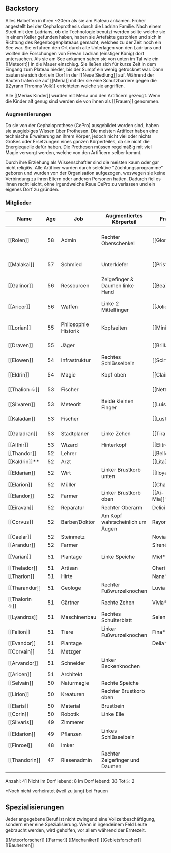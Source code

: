 
## Backstory
Alles Halbelfen in ihren ~20ern als sie am Plateau ankamen.
Früher angestellt bei der Cephaloprothesis durch die Ladrian Familie.
Nach einem Streit mit den Ladrians, ob die Technologie benutzt werden sollte welche sie in einem Keller gefunden haben, haben sie Artefakte gestohlen und sich in Richtung des Regenbogenplateaus gemacht, welches zu der Zeit noch ein See war. Sie erfuhren den Ort durch alte Unterlagen von den Ladrians und wollten die Forschungen von Erevan Ladrian (einstiger König) dort untersuchen. Als sie am See ankamen sahen sie von unten im Tal wie ein [[Meteorit]] in die Mauer einschlug.
Sie ließen sich für kurze Zeit in dem Eingang zum Plateau nieder, bis der Sumpf ein wenig getrocknet war. Dann bauten sie sich dort ein Dorf in der [[Neue Siedlung]] auf.
Während der Bauten trafen sie auf [[Meria]] mit der sie eine Schutzbarriere gegen die [[Zyrann Thronns Volk]] errichteten welche sie angriffen.

Alle [[Merias Kinder]] wurden mit Meria und den Artificern gezeugt. Wenn die Kinder alt genug sind werden sie von ihnen als [[Frauen]] genommen.

### Augmentierungen
Da sie von der Cephaloprothese (CePro) ausgebildet worden sind, haben sie ausgiebiges Wissen über Prothesen. Die meisten Artificer haben eine technische Erweiterung an ihrem Körper, jedoch nicht viel oder nichts Großes oder Ersetzungen eines ganzen Körperteiles, da sie nicht die Energiequelle dafür haben. Die Prothesen müssen regelmäßig mit viel Magie versorgt werden, welche von den Artificern selber kommt.

Durch ihre Erziehung als Wissenschaftler sind die meisten kaum oder gar nicht religiös.
Alle Artificer wurden durch selektive "Züchtungsprogramme" geboren und wurden von der Organisation aufgezogen, weswegen sie keine Verbindung zu ihren Eltern oder anderen Personen hatten. Dadurch fiel es ihnen recht leicht, ohne irgendwelche Reue CePro zu verlassen und ein eigenes Dorf zu gründen.

### Mitglieder

| Name           | Age | Job                  | Augmentiertes Körperteil        | Frau          | Kinder                                   | Wohnort       |
| -------------- | :-: | -------------------- | ------------------------------- | ------------- | ---------------------------------------- | ------------- |
| [[Rolen]]      | 58  | Admin                | Rechter Oberschenkel            | [[Glorie]]    | Adara(13), Elara(9), Blaize(4), Quinn(1) | 2.1           |
| [[Malakai]]    | 57  | Schmied              | Unterkiefer                     | [[Pristina]]  | Kiran(12), Lian(8), Galen(3)             | 1.1           |
| [[Galinor]]    | 56  | Ressourcen           | Zeigefinger & Daumen linke Hand | [[Bea]]       | Leona(11), Julen(8), Darion(2)           | 2.2           |
| [[Aricor]]     | 56  | Waffen               | Linke 2 Mittelfinger            | [[Jolie]]     | Noemi(11), Ciel(7), Alaric(1)            | 1.2           |
| [[Lorian]]     | 55  | Philosophie Historik | Kopfseiten                      | [[Minia]]     | Sagea(10), Hana(6), Charis(0)            | 1.3           |
| [[Draven]]     | 55  | Jäger                |                                 | [[Brilla]]    | Ciale(10), Evan(6)                       | Wald Jagdhaus |
| [[Elowen]]     | 54  | Infrastruktur        | Rechtes Schlüsselbein           | [[Scintilla]] | Yara(9), Tarel(5)                        | 2.3           |
| [[Eldrin]]     | 54  | Magie                | Kopf oben                       | [[Claire]]    | Leonis(9), Miran(4)                      | 1.4           |
| [[Thalion ♧]]  | 53  | Fischer              |                                 | [[Nette]]     | Kirana(8), Ivo(4)                        | See           |
| [[Silvaren]]   | 53  | Meteorit             | Beide kleinen Finger            | [[Luise]]     | Gala(7), Fay(3)                          | 1.5           |
| [[Kaladan]]    | 53  | Fischer              |                                 | [[Lustra]]    | Dante(6), Eli(2)                         | See           |
| [[Galadran]]   | 53  | Stadtplaner          | Linke Zehen                     | [[Tira]]      | Arya(5), Wyn(0)                          | 2.4           |
| [[Althir]]     | 53  | Wizard               | Hinterkopf                      | [[Elitre]]    | Faris(4)                                 | 1.6           |
| [[Thandor]]    | 52  | Lehrer               |                                 | [[Belle]]     | Cora(3)                                  | 2.5           |
| [[Kaldrin]]**  | 52  | Arzt                 |                                 | [[Lita]]      | Pia(2)                                   | 2.6           |
| [[Eldarian]]   | 52  | Wirt                 | Linker Brustkorb unten          | [[Iloya]]     | Tara(1)                                  | Taverne       |
| [[Elarion]]    | 52  | Müller               |                                 | [[Chantal]]   |                                          | Mühle         |
| [[Elandor]]    | 52  | Farmer               | Linker Brustkorb oben           | [[Ai-Mia]]*   |                                          | Farm          |
| [[Eiravan]]    | 52  | Reparatur            | Rechter Oberarm                 | Delicia*      |                                          | 2.7           |
| [[Corvus]]     | 52  | Barber/Doktor        | Am Kopf wahrscheinlich um Augen | Rayona*       |                                          | 4.1           |
| [[Caelar]]     | 52  | Steinmetz            |                                 | Novia*        |                                          | 1.7           |
| [[Arandur]]    | 52  | Farmer               |                                 | Sirenè        |                                          | Farm          |
| [[Varian]]     | 51  | Plantage             | Linke Speiche                   | Miel*         |                                          | Farm Plantage |
| [[Thelador]]   | 51  | Artisan              |                                 | Cheri*        |                                          | 3.3           |
| [[Tharion]]    | 51  | Hirte                |                                 | Nana*         |                                          | Zelt          |
| [[Tharandur]]  | 51  | Geologe              | Rechter Fußwurzelknochen        | Luvia*        |                                          | 4.2           |
| [[Thalorin ♧]] | 51  | Gärtner              | Rechte Zehen                    | Vivia*        |                                          | 4.8           |
| [[Lyandros]]   | 51  | Maschinenbau         | Rechtes Schulterblatt           | Selene*       |                                          | 3.4           |
| [[Falion]]     | 51  | Tiere                | Linker Fußwurzelknochen         | Fina*         |                                          | 3.1           |
| [[Evandor]]    | 51  | Plantage             |                                 | Delia*        |                                          | Plantage      |
| [[Corvain]]    | 51  | Metzger              |                                 |               |                                          | 3.2           |
| [[Arvandor]]   | 51  | Schneider            | Linker Beckenknochen            |               |                                          | 4.3           |
| [[Aricen]]     | 51  | Architekt            |                                 |               |                                          | 4.4           |
| [[Selvain]]    | 50  | Naturmagie           | Rechte Speiche                  |               |                                          | 3.5           |
| [[Lirion]]     | 50  | Kreaturen            | Rechter Brustkorb oben          |               |                                          | 3.6           |
| [[Elaris]]     | 50  | Material             | Brustbein                       |               |                                          | 4.5           |
| [[Corin]]      | 50  | Robotik              | Linke Elle                      |               |                                          | 4.6           |
| [[Silvaris]]   | 49  | Zimmerer             |                                 |               |                                          | 4.7           |
| [[Eldarion]]   | 49  | Pflanzen             | Linkes Schlüsselbein            |               |                                          | 3.7           |
| [[Finroel]]    | 48  | Imker                |                                 |               |                                          | 3.8           |
| [[Thandorin]]  | 47  | Riesenadmin          | Rechter Zeigefinger und Daumen  |               |                                          | 3.9           |
|                |     |                      |                                 |               |                                          |               |

Anzahl: 41
Nicht im Dorf lebend: 8
Im Dorf lebend: 33
Tot♧: 2

\*Noch nicht verheiratet (weil zu jung) bei Frauen
## Spezialisierungen

Jeder angegebene Beruf ist nicht zwingend eine Vollzeitbeschäftigung, sondern eher eine Spezialisierung. Wenn in irgendeinem Feld Leute gebraucht werden, wird geholfen, vor allem während der Erntezeit.

[[Meteorforscher]]
[[Farmer]]
[[Mechaniker]]
[[Gebietsforscher]]
[[Bauherren]]

